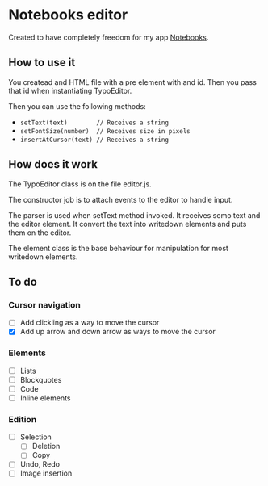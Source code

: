 # Notebooks editor

Created to have completely freedom for my app [Notebooks](https://github.com/amzamora/notebooks).

## How to use it

You createad and HTML file with a pre element with and id. Then you pass that id when instantiating
TypoEditor.

Then you can use the following methods:

- `setText(text)        // Receives a string`
- `setFontSize(number)  // Receives size in pixels`
- `insertAtCursor(text) // Receives a string`

## How does it work

The TypoEditor class is on the file editor.js.

The constructor job is to attach events to the editor to handle
input.

The parser is used when setText method invoked. It receives somo text and
the editor element. It convert the text into writedown elements and
puts them on the editor.

The element class is the base behaviour for manipulation for most writedown elements.

## To do

### Cursor navigation
- [ ] Add clickling as a way to move the cursor
- [x] Add up arrow and down arrow as ways to move the cursor

### Elements
- [ ] Lists
- [ ] Blockquotes
- [ ] Code
- [ ] Inline elements

### Edition
- [ ] Selection
  - [ ] Deletion
  - [ ] Copy
- [ ] Undo, Redo
- [ ] Image insertion
